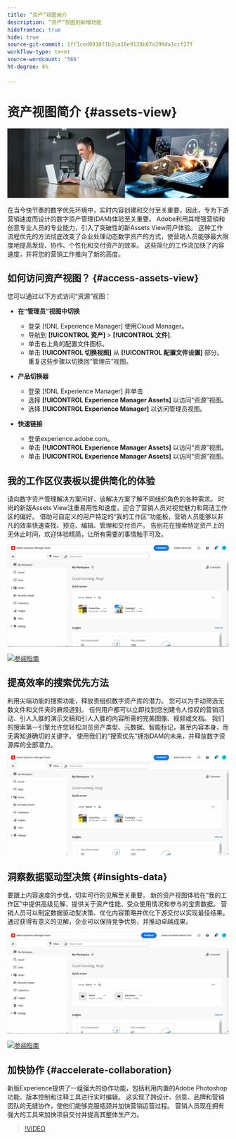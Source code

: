 ```yaml
---
title: “资产”视图简介
description: “资产”视图的新增功能
hidefromtoc: true
hide: true
source-git-commit: 1ff1ced0910f1b2ca18e9130b07a399da1ccf27f
workflow-type: tm+mt
source-wordcount: '566'
ht-degree: 8%

---
```



# 资产视图简介 {#assets-view}

![部署 Assets Essentials](assets/banner-image.jpg)

在当今快节奏的数字优先环境中，实时内容创建和交付至关重要，因此，专为下游营销速度而设计的数字资产管理(DAM)体验至关重要。 Adobe利用其增强营销和创意专业人员的专业能力，引入了突破性的新Assets View用户体验。 这种工作流程优先的方法彻底改变了企业处理动态数字资产的方式，使营销人员能够最大限度地提高发现、协作、个性化和交付资产的效率。 这些简化的工作流加快了内容速度，并将您的营销工作推向了新的高度。

## 如何访问资产视图？ {#access-assets-view}

您可以通过以下方式访问“资源”视图：

* **在“管理员”视图中切换**

   * 登录 [!DNL Experience Manager] 使用Cloud Manager。
   * 导航到 **[!UICONTROL 资产]** > **[!UICONTROL 文件]**.
   * 单击右上角的配置文件图标。
   * 单击 **[!UICONTROL 切换视图]** 从 **[!UICONTROL 配置文件设置]** 部分。
重复这些步骤以切换回“管理员”视图。

* **产品切换器**
   * 登录 [!DNL Experience Manager] 并单击
   * 选择 **[!UICONTROL Experience Manager Assets]** 以访问“资源”视图。
   * 选择 **[!UICONTROL Experience Manager]** 以访问管理员视图。

* **快速链接**
   * 登录experience.adobe.com。
   * 单击 **[!UICONTROL Experience Manager Assets]** 以访问“资源”视图。
   * 单击 **[!UICONTROL Experience Manager Assets]** 以访问“资源”视图。


## 我的工作区仪表板以提供简化的体验

请向数字资产管理解决方案问好，该解决方案了解不同组织角色的各种需求。 时尚的新版Assets View注重易用性和速度，迎合了营销人员对视觉魅力和简洁工作区的偏好。 借助可自定义的用户特定的“我的工作区”功能板，营销人员能够以非凡的效率快速查找、预览、编辑、管理和交付资产。 告别花在搜索特定资产上的无休止时间，欢迎体验精简，让所有需要的事情触手可及。

![部署 Assets Essentials](assets/my-workspace-demo.gif)

[![参阅指南](https://helpx.adobe.com/content/dam/help/en/marketing-cloud/how-to/digital-foundation/_jcr_content/main-pars/image_1250343773/see-the-guide-sm.png)](my-workspace.md)

## 提高效率的搜索优先方法

利用尖端功能的搜索功能，释放贵组织数字资产库的潜力。 您可以为手动筛选无数文件和文件夹的麻烦道别。 任何用户都可以立即找到您创建令人惊叹的营销活动、引人入胜的演示文稿和引人入胜的内容所需的完美图像、视频或文档。 我们的搜索第一引擎允许您轻松浏览资产类型、元数据、智能标记，甚至内容本身，而无需知道确切的关键字。 使用我们的“搜索优先”拥抱DAM的未来，并释放数字资源库的全部潜力。

![部署 Assets Essentials](assets/search-first.gif)

## 洞察数据驱动型决策 {#insights-data}

要跟上内容速度的步伐，切实可行的见解至关重要。 新的资产视图体验在“我的工作区”中提供高级见解，提供关于资产性能、受众使用情况和参与的宝贵数据。 营销人员可以制定数据驱动型决策、优化内容策略并优化下游交付以实现最佳结果。 通过获得有意义的见解，企业可以保持竞争优势，并推动卓越成果。

![部署 Assets Essentials](assets/insights-overview.gif)

[![参阅指南](https://helpx.adobe.com/content/dam/help/en/marketing-cloud/how-to/digital-foundation/_jcr_content/main-pars/image_1250343773/see-the-guide-sm.png)](manage-reports.md#view-live-statistics)

## 加快协作 {#accelerate-collaboration}

新版Experience提供了一组强大的协作功能，包括利用内置的Adobe Photoshop功能、版本控制和注释工具进行实时编辑。 这实现了跨设计、创意、品牌和营销团队的无缝协作，使他们能够克服瓶颈并加快营销运营过程。 营销人员现在拥有强大的工具来加快项目交付并提高其整体生产力。

>[!VIDEO](https://video.tv.adobe.com/v/3420922)




